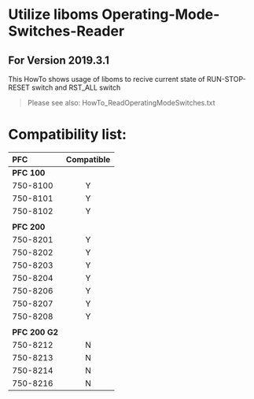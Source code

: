 #  Utilize liboms Operating-Mode-Switches-Reader  

## For Version 2019.3.1

This HowTo shows usage of liboms to recive current state of RUN-STOP-RESET switch and RST_ALL switch

> Please see also: HowTo_ReadOperatingModeSwitches.txt

# Compatibility list:
| PFC | Compatible |
|:-------------|:------------:|
| **PFC 100** | |
| 750-8100 | Y |
| 750-8101 | Y |
| 750-8102 | Y |
|  |  |
| **PFC 200** | |
| 750-8201 | Y |
| 750-8202 | Y |
| 750-8203 | Y |
| 750-8204 | Y |
| 750-8206 | Y |
| 750-8207 | Y |
| 750-8208 | Y |
|  |  |
| **PFC 200 G2** | |
| 750-8212 | N |
| 750-8213 | N |
| 750-8214 | N |
| 750-8216 | N |

